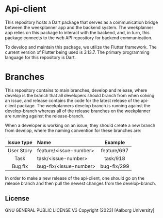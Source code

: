 # Api-client
This repository hosts a Dart package that serves as a communication bridge between the weekplanner app and the backend system. The weekplanner app relies on this package to interact with the backend, and, in turn, this package connects to the web API repository for backend communication.

To develop and maintain this package, we utilize the Flutter framework. The current version of Flutter being used is 3.13.7. The primary programming language for this repository is Dart.

# Branches
This repository contains to main branches, develop and release, where develop is the branch that all developers should branch from when solving an issue, and release contains the code for the latest release of the api-client package. The weekplanners develop branch is running against the develop-branch whereas all of the release branches on the weekplanner are running against the release-branch. 

When a developer is working on an issue, they should create a new branch from develop, where the naming convention for these branches are:

| Issue type | Name                   | Example     |
| :--------: | :--------------------- | :---------: |
| User Story | feature/\<issue-number\> | feature/697 |
| Task       | task/\<issue-number\>    | task/918    |
| Bug fix    | bug-fix/\<issue-number\> | bug-fix/299 |

In order to make a new release of the api-client, one should go on the release branch and then pull the newest changes from the develop-branch. 

## License
GNU GENERAL PUBLIC LICENSE V3
Copyright [2023] [Aalborg University]
